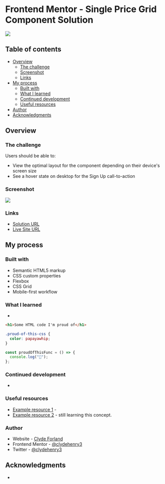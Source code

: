 # Frontend Mentor - Single Price Grid Component Solution

![](./screenshot.jpg)

## Table of contents

- [Overview](#overview)
  - [The challenge](#the-challenge)
  - [Screenshot](#screenshot)
  - [Links](#links)
- [My process](#my-process)
  - [Built with](#built-with)
  - [What I learned](#what-i-learned)
  - [Continued development](#continued-development)
  - [Useful resources](#useful-resources)
- [Author](#author)
- [Acknowledgments](#acknowledgments)

## Overview

### The challenge

Users should be able to:

- View the optimal layout for the component depending on their device's screen size
- See a hover state on desktop for the Sign Up call-to-action

### Screenshot

![](./screenshot.jpg)

### Links

- [Solution URL](https://your-solution-url.com)
- [Live Site URL ](https://your-live-site-url.com)

## My process

### Built with

- Semantic HTML5 markup
- CSS custom properties
- Flexbox
- CSS Grid
- Mobile-first workflow

### What I learned

-

```html
<h1>Some HTML code I'm proud of</h1>
```

```css
.proud-of-this-css {
  color: papayawhip;
}
```

```js
const proudOfThisFunc = () => {
  console.log("🎉");
};
```

### Continued development

-

### Useful resources

- [Example resource 1](https://www.example.com) -
- [Example resource 2](https://www.example.com) - still learning this concept.

### Author

- Website - [Clyde Forland](https://www.clydeforland.com)
- Frontend Mentor - [@clydehenry3](https://www.frontendmentor.io/profile/clydehenry3)
- Twitter - [@clydehenry3](https://www.twitter.com/clydehenry3)

## Acknowledgments

-

